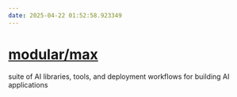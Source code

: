 ```yaml
---
date: 2025-04-22 01:52:58.923349
---
```


# [modular/max](https://github.com/modular/max)

suite of AI libraries, tools, and deployment workflows for building AI applications